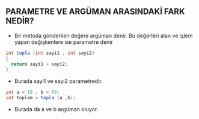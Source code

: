 ## PARAMETRE VE ARGÜMAN ARASINDAKİ FARK NEDİR?
* Bir metoda gönderilen değere argüman denir. Bu değerleri alan ve işlem yapan değişkenlere ise parametre denir
```java
int topla (int sayi1 , int sayi2) 
{
  return sayi1 + sayi2;
}
```
* Burada sayi1 ve sayi2 parametredir.
```java
int a = 10 , b = 69; 
int toplam = topla (a ,b);
```
* Burada da a ve b argüman oluyor.
